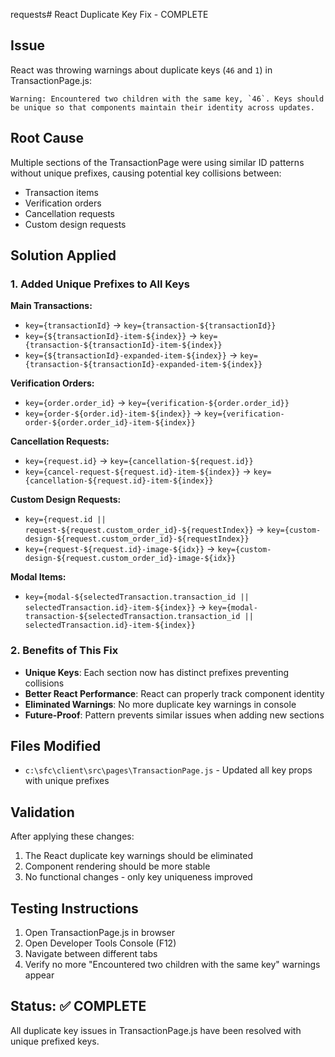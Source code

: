  requests# React Duplicate Key Fix - COMPLETE

## Issue
React was throwing warnings about duplicate keys (`46` and `1`) in TransactionPage.js:
```
Warning: Encountered two children with the same key, `46`. Keys should be unique so that components maintain their identity across updates.
```

## Root Cause
Multiple sections of the TransactionPage were using similar ID patterns without unique prefixes, causing potential key collisions between:
- Transaction items
- Verification orders
- Cancellation requests
- Custom design requests

## Solution Applied

### 1. Added Unique Prefixes to All Keys

**Main Transactions:**
- `key={transactionId}` → `key={transaction-${transactionId}}`
- `key={${transactionId}-item-${index}}` → `key={transaction-${transactionId}-item-${index}}`
- `key={${transactionId}-expanded-item-${index}}` → `key={transaction-${transactionId}-expanded-item-${index}}`

**Verification Orders:**
- `key={order.order_id}` → `key={verification-${order.order_id}}`
- `key={order-${order.id}-item-${index}}` → `key={verification-order-${order.order_id}-item-${index}}`

**Cancellation Requests:**
- `key={request.id}` → `key={cancellation-${request.id}}`
- `key={cancel-request-${request.id}-item-${index}}` → `key={cancellation-${request.id}-item-${index}}`

**Custom Design Requests:**
- `key={request.id || request-${request.custom_order_id}-${requestIndex}}` → `key={custom-design-${request.custom_order_id}-${requestIndex}}`
- `key={request-${request.id}-image-${idx}}` → `key={custom-design-${request.custom_order_id}-image-${idx}}`

**Modal Items:**
- `key={modal-${selectedTransaction.transaction_id || selectedTransaction.id}-item-${index}}` → `key={modal-transaction-${selectedTransaction.transaction_id || selectedTransaction.id}-item-${index}}`

### 2. Benefits of This Fix
- **Unique Keys**: Each section now has distinct prefixes preventing collisions
- **Better React Performance**: React can properly track component identity
- **Eliminated Warnings**: No more duplicate key warnings in console
- **Future-Proof**: Pattern prevents similar issues when adding new sections

## Files Modified
- `c:\sfc\client\src\pages\TransactionPage.js` - Updated all key props with unique prefixes

## Validation
After applying these changes:
1. The React duplicate key warnings should be eliminated
2. Component rendering should be more stable
3. No functional changes - only key uniqueness improved

## Testing Instructions
1. Open TransactionPage.js in browser
2. Open Developer Tools Console (F12)
3. Navigate between different tabs
4. Verify no more "Encountered two children with the same key" warnings appear

## Status: ✅ COMPLETE
All duplicate key issues in TransactionPage.js have been resolved with unique prefixed keys.
